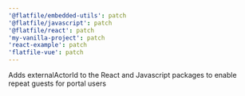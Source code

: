 ```yaml
---
'@flatfile/embedded-utils': patch
'@flatfile/javascript': patch
'@flatfile/react': patch
'my-vanilla-project': patch
'react-example': patch
'flatfile-vue': patch
---
```


Adds externalActorId to the React and Javascript packages to enable repeat guests for portal users
